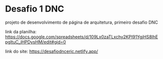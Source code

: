 # Desafio 1 DNC
projeto de desenvolvimento de página de arquitetura, primeiro desafio DNC


link da planilha: https://docs.google.com/spreadsheets/d/109Lx0zaTLxchy2KPI91YgjHS8lhEpgltuC_iHPDysHM/edit#gid=0

link do site: https://desafiodnceric.netlify.app/

